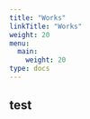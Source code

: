 ```yaml
---
title: "Works"
linkTitle: "Works"
weight: 20
menu:
  main:
    weight: 20
type: docs
---
```


## test
